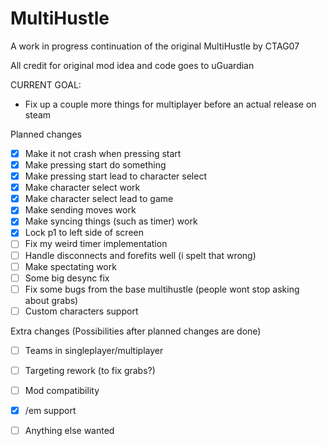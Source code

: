 # MultiHustle
A work in progress continuation of the original MultiHustle by CTAG07

All credit for original mod idea and code goes to uGuardian

CURRENT GOAL:

- Fix up a couple more things for multiplayer before an actual release on steam

Planned changes
- [x] Make it not crash when pressing start
- [x] Make pressing start do something
- [x] Make pressing start lead to character select
- [x] Make character select work
- [x] Make character select lead to game
- [x] Make sending moves work
- [x] Make syncing things (such as timer) work
- [x] Lock p1 to left side of screen
- [ ] Fix my weird timer implementation
- [ ] Handle disconnects and forefits well (i spelt that wrong)
- [ ] Make spectating work
- [ ] Some big desync fix
- [ ] Fix some bugs from the base multihustle (people wont stop asking about grabs)
- [ ] Custom characters support

Extra changes (Possibilities after planned changes are done)
- [ ] Teams in singleplayer/multiplayer
- [ ] Targeting rework (to fix grabs?)
- [ ] Mod compatibility
- [x] /em support
- [ ] Anything else wanted

